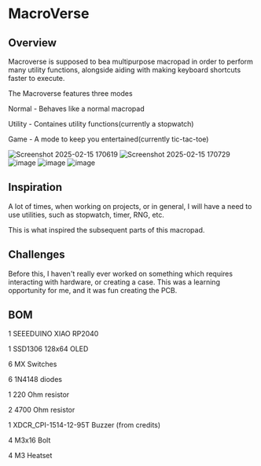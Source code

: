 # MacroVerse

## Overview
Macroverse is supposed to bea multipurpose macropad in order to perform many utility functions, alongside aiding with making keyboard shortcuts faster to execute.


The Macroverse features three modes

Normal - Behaves like a normal macropad

Utility - Containes utility functions(currently a stopwatch)

Game - A mode to keep you entertained(currently tic-tac-toe)

![Screenshot 2025-02-15 170619](https://github.com/user-attachments/assets/86e0610d-e94e-4d26-ac5a-1e7d9c502439)
![Screenshot 2025-02-15 170729](https://github.com/user-attachments/assets/61805865-1572-4db1-ab1d-2591006798c9)
![image](https://github.com/user-attachments/assets/5907a7c7-f050-4bfe-a37d-56fedc536122)
![image](https://github.com/user-attachments/assets/4e75b4bd-800c-4087-89c5-7adbc302d98e)
![image](https://github.com/user-attachments/assets/8bf51e55-5e5a-4318-92fa-b156e47aee4d)

## Inspiration
A lot of times, when working on projects, or in general, I will have a need to use utilities, such as stopwatch, timer, RNG, etc.

This is what inspired the subsequent parts of this macropad.

## Challenges
Before this, I haven't really ever worked on something which requires interacting with hardware, or creating a case. This was a learning opportunity for me, and it was fun creating the PCB.

## BOM
1 SEEEDUINO XIAO RP2040

1 SSD1306 128x64 OLED

6 MX Switches

6 1N4148 diodes

1 220 Ohm resistor

2 4700 Ohm resistor

1 XDCR_CPI-1514-12-95T Buzzer (from credits)

4 M3x16 Bolt

4 M3 Heatset
